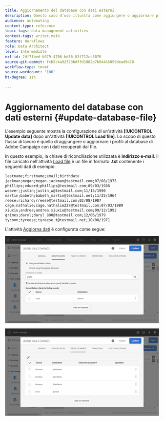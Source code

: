 ```yaml
---
title: Aggiornamento del database con dati esterni
description: Questo caso d’uso illustra come aggiungere o aggiornare profili al database di Adobe Campaign con i dati recuperati dal file.
audience: automating
content-type: reference
topic-tags: data-management-activities
context-tags: writer,main
feature: Workflows
role: Data Architect
level: Intermediate
exl-id: 2df7fbed-b979-4706-bd56-83f712cc3070
source-git-commit: fcb5c4a92f23bdffd1082b7b044b5859dead9d70
workflow-type: tm+mt
source-wordcount: '106'
ht-degree: 11%

---
```


# Aggiornamento del database con dati esterni {#update-database-file}

L&#39;esempio seguente mostra la configurazione di un&#39;attività **[!UICONTROL Update data]** dopo un&#39;attività **[!UICONTROL Load file]**. Lo scopo di questo flusso di lavoro è quello di aggiungere o aggiornare i profili al database di Adobe Campaign con i dati recuperati dal file.

In questo esempio, la chiave di riconciliazione utilizzata è **indirizzo e-mail**. Il file caricato nell&#39;attività [Load file](../../automating/using/load-file.md) è un file in formato **.txt** contenente i seguenti dati di esempio:

```
lastname;firstname;email;birthdate
jackman;megan;megan.jackman@testmail.com;07/08/1975
phillips;edward;phillips@testmail.com;09/03/1986
weaver;justin;justin_w@testmail.com;11/15/1990
martin;babeth;babeth_martin@testmail.net;11/25/1964
reese;richard;rreese@testmail.com;02/08/1987
cage;nathalie;cage.nathalie227@testmail.com;07/03/1989
xiuxiu;andrea;andrea.xiuxiu@testmail.com;09/12/1992
grimes;daryl;daryl_890@testmail.com;12/06/1979
tycoon;tyreese;tyreese_t@testmail.net;10/08/1971
```

L&#39;attività [Aggiorna dati](../../automating/using/update-data.md) è configurata come segue:

![](assets/deduplication_example2_writer1.png)

![](assets/deduplication_example2_writer2.png)
